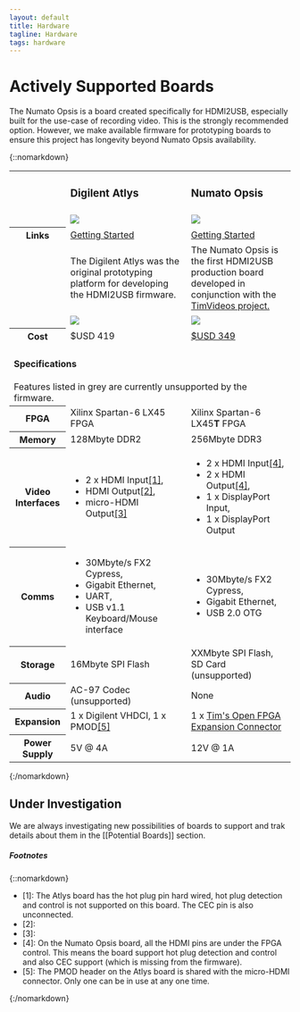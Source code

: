 ```yaml
---
layout: default
title: Hardware
tagline: Hardware
tags: hardware
---
```



# Actively Supported Boards

The Numato Opsis is a board created specifically for HDMI2USB, especially built for the use-case of recording video.  This is the strongly recommended option.  However, we make available firmware for prototyping boards to ensure this project has longevity beyond Numato Opsis availability.

{::nomarkdown}
<table class="boards">
 <tr class="name">
   <td>&nbsp;</td>
   <td class="atlys"><h3>Digilent Atlys</h3></td>
   <td class="opsis"><h3>Numato Opsis</h3></td>
 </tr>
 <tr class="open">
   <td>&nbsp;</td>
   <td class="atlys">
    <img src="../img/not-open-hardware.png">
   </td>
   <td class="opsis">
<a href="https://github.com/timvideos/HDMI2USB-numato-opsis-hardware"
   alt="Fully Open Source, complete schematic and PCB avaliable.">
  <img src="../img/open-hardware.png">
</a>
   </td>
 </tr>
 <tr class="links">
   <th>Links</th>
   <td class="atlys">
<a href="../digilent-atlys/" title="Getting Started with your Digilent Atlys board." class="btn btn-default">Getting Started</a>
   </td>
   <td class="opsis">
<a href="../numato-opsis/" title="Getting Started with your Numato Opsis board." class="btn btn-default">Getting Started</a>
   </td>
 </tr>
 <tr class="desc">
   <td>&nbsp;</td>
   <td class="atlys">
The Digilent Atlys was the original prototyping platform for developing the
HDMI2USB firmware.
   </td>
   <td class="opsis">
The Numato Opsis is the first HDMI2USB production board developed in
conjunction with the <a href="http://code.timvideos.us/">TimVideos project.</a>
   </td>
 </tr>
 <tr class="picture">
   <td>&nbsp;</td>
   <td class="atlys"><img class="board-pic" src="../img/digilent-atlys.jpg"></td>
   <td class="opsis"><img class="board-pic" src="../img/numato-opsis.jpg"></td>
 </tr>

 <tr>
   <th>Cost</th>
   <td class="atlys">$USD 419</td>
   <td class="opsis"><a href="https://www.crowdsupply.com/numato-lab/opsis">$USD 349</a></td>
 </tr>

 <tr>
   <td colspan="3">
     <h4>Specifications</h4>
<span class="unsupported">Features listed in grey are currently unsupported by the firmware.</span>
   </td>
 </tr>

 <tr>
   <th>FPGA</th>
   <td class="atlys">Xilinx Spartan-6 LX45 FPGA</td>
   <td class="opsis">Xilinx Spartan-6 LX45<b>T</b> FPGA</td>
 </tr>
 <tr>
   <th>Memory</th>
   <td class="atlys">128Mbyte DDR2</td>
   <td class="opsis">256Mbyte DDR3</td>
 </tr>
 <tr>
   <th>Video Interfaces</th>
   <td class="atlys">
<ul>
  <li>2 x HDMI Input<a href="#atlys-hdmi-input" class="footnote">[1]</a>,</li>
  <li>HDMI Output<a href="#atlys-hdmi-output-1" class="footnote">[2]</a>,</li>
  <li>micro-HDMI Output<a href="#atlys-hdmi-output-1" class="footnote">[3]</a></li>
</ul>
   </td>
   <td class="opsis">
<ul>
 <li>2 x HDMI Input<a href="#opsis-hdmi" class="footnote">[4]</a>, </li>
 <li>2 x HDMI Output<a href="#opsis-hdmi" class="footnote">[4]</a>, </li>
 <li class="unsupported">1 x DisplayPort Input,</li>
 <li class="unsupported">1 x DisplayPort Output</li>
</ul>
   </td>
 </tr>
 <tr>
   <th>Comms</th>
   <td class="atlys">
<ul>
 <li>30Mbyte/s FX2 Cypress,</li>
 <li>Gigabit Ethernet,</li>
 <li>UART,</li>
 <li class="unsupported">USB v1.1 Keyboard/Mouse interface</li>
</ul>
   </td>
   <td class="opsis">
<ul>
 <li>30Mbyte/s FX2 Cypress,</li>
 <li>Gigabit Ethernet,</li>
 <li class="unsupported">USB 2.0 OTG</li>
</ul>
   </td>
 </tr>
 <tr>
   <th>Storage</th>
   <td class="atlys">16Mbyte SPI Flash</td>
   <td class="opsis">XXMbyte SPI Flash, <span class="unsupported">SD Card (unsupported)</span></td>
 </tr>
 <tr>
   <th>Audio</th>
   <td class="atlys unsupported">AC-97 Codec (unsupported)</td>
   <td class="opsis">None</td>
 </tr>
 <tr>
   <th>Expansion</th>
   <td class="atlys">1 x Digilent VHDCI, 1 x PMOD<a href="#atlys-pmod" class="footnote">[5]</a></td>
   <td class="opsis">1 x <a href="/tofe">Tim's Open FPGA Expansion Connector</a></td>
 </tr>
 <tr>
   <th>Power Supply</th>
   <td class="atlys">5V @ 4A</td>
   <td class="opsis">12V @ 1A</td>
 </tr>
</table>
{:/nomarkdown}

## Under Investigation

We are always investigating new possibilities of boards to support and trak
details about them in the [[Potential Boards]] section.

##### Footnotes

{::nomarkdown}
<div class="footnotes">
 <ul>
  <li>[1]: <a name="atlys-hdmi-input"></a>
The Atlys board has the hot plug pin hard wired, hot plug detection and control
is not supported on this board. The CEC pin is also unconnected.
  </li>

  <li>[2]: <a name="atlys-hdmi-output1"></a>
  </li>

  <li>[3]: <a name="atlys-hdmi-output2"></a>
  </li>

  <li>[4]: <a name="opsys-hdmi"></a>
On the Numato Opsis board, all the HDMI pins are under the FPGA control. This
means the board support hot plug detection and control and also CEC support
(which is missing from the firmware).
  </li>

  <li>[5]:<a name="atlys-pmod"></a>
The PMOD header on the Atlys board is shared with the micro-HDMI connector.
Only one can be in use at any one time.
  </li>

 </ul>
</div>
{:/nomarkdown}


